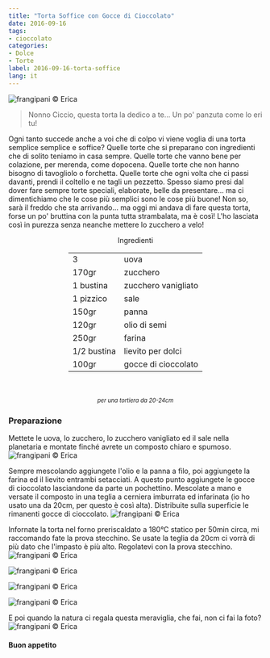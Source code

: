 ```yaml
---
title: "Torta Soffice con Gocce di Cioccolato"
date: 2016-09-16
tags:
- cioccolato
categories:
- Dolce
- Torte
label: 2016-09-16-torta-soffice
lang: it
---
```

![](../2016-09-16-torta-soffice-con-gocce-di-cioccolato/header.jpg "frangipani © Erica")

> Nonno Ciccio, questa torta la dedico a te... Un po' panzuta come lo eri tu!

Ogni tanto succede anche a voi che di colpo vi viene voglia di una torta semplice semplice e soffice? Quelle torte che si preparano con ingredienti che di solito teniamo in casa sempre. Quelle torte che vanno bene per colazione, per merenda, come dopocena. Quelle torte che non hanno bisogno di tavogliolo o forchetta. Quelle torte che ogni volta che ci passi davanti, prendi il coltello e ne tagli un pezzetto. Spesso siamo presi dal dover fare sempre torte speciali, elaborate, belle da presentare... ma ci dimentichiamo che le cose più semplici sono le cose più buone! Non so, sarà il freddo che sta arrivando... ma oggi mi andava di fare questa torta, forse un po' bruttina con la punta tutta strambalata, ma è così! L'ho lasciata così in purezza senza neanche mettere lo zucchero a velo!

<div id="wrapper" style="text-align: center">
  <div id="yourdiv" style="display: inline-block;">
    <div class="ingredients">
      <div class="ingredients-title">Ingredienti</div>
      <table>
        <tbody>
          <tr>
            <td>3</td>
            <td>uova</td>
          </tr>
          <tr>
            <td>170gr</td>
            <td>zucchero</td>
          </tr>
          <tr>
            <td>1 bustina</td>
            <td>zucchero vanigliato</td>
          </tr>
          <tr>
            <td>1 pizzico</td>
            <td>sale</td>
          </tr>
          <tr>
            <td>150gr</td>
            <td>panna</td>
          </tr>
          <tr>
            <td>120gr</td>
            <td>olio di semi</td>
          </tr>
          <tr>
            <td>250gr</td>
            <td>farina</td>
          </tr>
          <tr>
            <td>1/2 bustina</td>
            <td>lievito per dolci</td>        
          </tr>
          <tr>
            <td>100gr</td>
            <td>gocce di cioccolato</td>
          </tr>
        </tbody>
      </table>
      <br></br>
      <i class="pull-right" style="font-size: 80%;">per una tortiera da 20-24cm</i>
    </div>
  </div>
</div>


<h3>
  <font color="grey">
    <i class="fa-solid fa-gears"></i>
  </font> Preparazione
</h3>

Mettete le uova, lo zucchero, lo zucchero vanigliato ed il sale nella planetaria e montate finché avrete un composto chiaro e spumoso.
![](../2016-09-16-torta-soffice-con-gocce-di-cioccolato/uova.jpg "frangipani © Erica")

Sempre mescolando aggiungete l'olio e la panna a filo, poi aggiungete la farina ed il lievito entrambi setacciati. A questo punto aggiungete le gocce di cioccolato lasciandone da parte un pochettino. Mescolate a mano e versate il composto in una teglia a cerniera imburrata ed infarinata (io ho usato una da 20cm, per questo è così alta). Distribuite sulla superficie le rimanenti gocce di cioccolato.
![](../2016-09-16-torta-soffice-con-gocce-di-cioccolato/teglia.jpg "frangipani © Erica")

Infornate la torta nel forno preriscaldato a 180°C statico per 50min circa, mi raccomando fate la prova stecchino. Se usate la teglia da 20cm ci vorrà di più dato che l'impasto è più alto. Regolatevi con la prova stecchino.
![](../2016-09-16-torta-soffice-con-gocce-di-cioccolato/risultato1.jpg "frangipani © Erica")

![](../2016-09-16-torta-soffice-con-gocce-di-cioccolato/risultato2.jpg "frangipani © Erica")

![](../2016-09-16-torta-soffice-con-gocce-di-cioccolato/risultato3.jpg "frangipani © Erica")

![](../2016-09-16-torta-soffice-con-gocce-di-cioccolato/risultato4.jpg "frangipani © Erica")

E poi quando la natura ci regala questa meraviglia, che fai, non ci fai la foto?
![](../2016-09-16-torta-soffice-con-gocce-di-cioccolato/carciofo.jpg "frangipani © Erica")


<h4>Buon appetito
  <font color="red">
    <i class="fa-regular fa-face-smile"></i>
  </font>
</h4>
